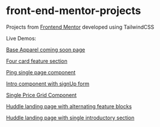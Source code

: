 # front-end-mentor-projects

Projects from [Frontend Mentor](https://www.frontendmentor.io/) developed using TailwindCSS

Live Demos:

[Base Apparel coming soon page](https://admiring-allen-50fee2.netlify.com/)

[Four card feature section](https://modest-hermann-411db4.netlify.com/)

[Ping single page component](https://hungry-aryabhata-bf5cbd.netlify.com/)

[Intro component with signUp form](https://stoic-saha-22cecb.netlify.com/)

[Single Price Grid Component](https://quizzical-bell-9388ab.netlify.com/)

[Huddle landing page with alternating feature blocks](https://cranky-shockley-1df336.netlify.com/)

[Huddle landing page with single introductory section](https://quizzical-curran-f76e37.netlify.com/)
